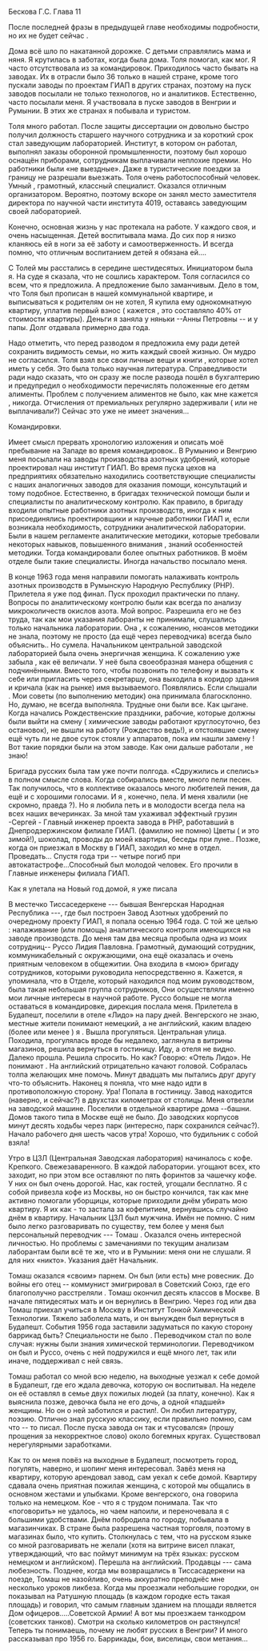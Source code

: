 Бескова Г.С. Глава 11

После последней фразы в предыдущей главе необходимы подробности, но их не будет сейчас .

Дома всё шло по накатанной дорожке. С детьми справлялись мама и няня. Я крутилась в заботах, когда была дома. Толя помогал, как мог. Я часто отсутствовала из за командировок. Приходилось часто бывать на заводах. Их в отрасли было 36 только в нашей стране, кроме того пускали заводы по проектам ГИАП в других странах, поэтому на пуск заводов посылали не только технологов, но и аналитиков. Естественно, часто посылали меня. Я участвовала в пуске заводов в Венгрии и Румынии. В этих же странах я побывала и туристом.

Толя много работал. После защиты диссертации он довольно быстро получил должность старшего научного сотрудника и за короткий срок стал заведующим лабораторией. Институт, в котором он работал, выполнял заказы оборонной промышленности, поэтому был хорошо оснащён приборами, сотрудникам выплачивали неплохие премии. Но работники были «не выездные». Даже в туристические поездки за границу не разрешали выезжать. Толя очень работоспособный человек. Умный , грамотный, классный специалист. Оказался отличным организатором. Вероятно, поэтому вскоре он занял место заместителя директора по научной части института 4019, оставаясь заведующим своей лабораторией.

Конечно, основная жизнь у нас протекала на работе. У каждого своя, и очень насыщенная. Детей воспитывала мама. До сих пор я низко кланяюсь ей в ноги за её заботу и самоотверженность. И всегда помню, что отличным воспитанием детей я обязана ей....

С Толей мы расстались в середине шестидесятых. Инициатором была я. На суде я сказала, что не сошлись характером. Толя согласился со всем, что я предложила. А предложение было заманчивым. Дело в том, что Толя был прописан в нашей коммунальной квартире, и выписываться к родителям он не хотел, Я купила ему однокомнатную квартиру, уплатив первый взнос ( кажется , это составляло 40% от стоимости квартиры). Деньги я заняла у няньки \--Анны Петровны -- и у папы. Долг отдавала примерно два года.

Надо отметить, что перед разводом я предложила ему ради детей сохранить видимость семьи, но жить каждый своей жизнью. Он мудро не согласился. Толя взял все свои личные вещи и книги , которые хотел иметь у себя. Это была только научная литература. Справедливости ради надо сказать, что он сразу же после развода пошёл в бухгалтерию и предупредил о необходимости перечислять положенные его детям алименты. Проблем с получением алиментов не было, как мне кажется , никогда. Отчисления от премиальных регулярно задерживали ( или не выплачивали?) Сейчас это уже не имеет значения...

Командировки.

Имеет смысл прервать хронологию изложения и описать моё пребывание на Западе во время командировок.. В Румынию и Венгрию меня посылали на заводы производства азотных удобрений, которые проектировал наш институт ГИАП. Во время пуска цехов на предприятиях обязательно находились соответствующие специалисты с наших аналогичных заводов для оказания помощи, консультаций и тому подобное. Естественно, в бригадах технической помощи были и специалисты по аналитическому контролю. Как правило, в бригаду входили опытные работники азотных производств, иногда к ним присоединялись проектировщики и научные работники ГИАП и, если возникала необходимость, сотрудники аналитической лаборатории. Были в нашем регламенте аналитические методики, которые требовали некоторых навыков, повышенного внимания , знаний особенностей методики. Тогда командировали более опытных работников. В моём отделе были такие специалисты. Иногда начальство посылало меня.

В конце 1963 года меня направили помогать налаживать контроль азотных производств в Румынскую Народную Республику (РНР). Прилетела я уже под финал. Пуск проходил практически по плану. Вопросы по аналитическому контролю были как всегда по анализу микроколичеств окислов азота. Мой вопрос. Разрешила его не без труда, так как мои указания лаборанты не принимали, слушались только начальника лаборатории. Она , к сожалению, нюансов методики не знала, поэтому не просто (да ещё через переводчика) всегда было объяснить.. Но сумела. Начальником центральной заводской лабораторией была очень энергичная женщина. К сожалению уже забыла , как её величали. У неё была своеобразная манера общения с подчинёнными. Вместо того, чтобы позвонить по телефону и вызвать к себе или пригласить через секретаршу, она выходила в коридор здания и кричала (как на рынке) имя вызываемого. Появлялись. Если слышали . Мои советы (по выполнению методик) она принимала благосклонно. Но, думаю, не всегда выполняла. Трудные они были все. Как цыгане. Когда начались Рождественские праздники, рабочие, которые должны были выйти на смену ( химические заводы работают круглосуточно, без остановок), не вышли на работу (Рождество ведь!), и отстоявшие смену ещё чуть ли не двое суток стояли у аппаратов, пока им нашли замену ! Вот такие порядки были на этом заводе. Как они дальше работали , не знаю!

Бригада русских была там уже почти полгода. «Сдружились и спелись» в полном смысле слова. Когда собирались вместе, много пели песен. Так получилось, что в коллективе оказалось много любителей пения, да ещё и с хорошими голосами. И я , конечно, пела. И меня хвалили (не скромно, правда ?). Но я любила петь и в молодости всегда пела на всех наших вечеринках. За мной там ухаживал эффектный грузин -Сергей - Главный инженер проекта завода в РНР, работавший в Днепродзержинском филиале ГИАП. (фамилию не помню) Цветы ( и это зимой!), шоколад, проводы до моей квартиры, беседы при луне.. Позже, когда он приезжал в Москву в ГИАП, заходил ко мне в отдел. Проведать... Спустя года три -- четыре погиб при автокатастрофе...Способный был молодой человек. Его прочили в Главные инженеры филиала ГИАП.

Как я улетала на Новый год домой, я уже писала

В местечко Тиссаседеркене \-\-- бывшая Венгерская Народная Республика \-\--, где был построен Завод Азотных удобрений по очередному проекту ГИАП, я попала осенью 1964 года. С той же целью : налаживание (или помощь) аналитического контроля имеющихся на заводе производств. До меня там два месяца пробыла одна из моих сотрудниц\-- Руссо Лидия Павловна. Грамотный, думающий сотрудник, коммуникабельный с окружающими, она ещё оказалась и очень приятным человеком в общежитии. Она входила в «мою» бригаду сотрудников, которыми руководила непосредственно я. Кажется, я упоминала, что в Отделе, который находился под моим руководством, была такая небольшая группа сотрудников, Они осуществляли именно мои личные интересы в научной работе. Руссо больше не могла оставаться в командировке, дирекция послала меня. Прилетела в Будапешт, поселили в отеле «Лидо» на пару дней. Венгерского не знаю, местные жители понимают немецкий, а не английский, каким владею (более или менее ) я . Вышла прогуляться. Центральная улица. Походила, прогулялась вроде бы недалеко, заглянула в витрины магазинов, решила вернуться в гостиницу. Иду, а отеля не видно. Далеко прошла. Решила спросить. Но как? Говорю: «Отель Лидо». Не понимают . На английский отрицательно качают головой. Собралась толпа желающих мне помочь. Минут двадцать мы пытались друг другу что-то объяснить. Наконец я поняла, что мне надо идти в противоположную сторону. Ура! Попала в гостиницу. Завод находится (наверно, и сейчас?) в двухстах километрах от столицы. Меня отвезли на заводской машине. Поселили в отдельной квартире дома \--башни. Домов такого типа в Москве ещё не было. До заводских корпусов минут десять ходьбы через парк (интересно, парк сохранился сейчас?). Начало рабочего дня шесть часов утра! Хорошо, что будильник с собой взяла!

Утро в ЦЗЛ (Центральная Заводская лаборатория) начиналось с кофе. Крепкого. Свежезаваренного. В каждой лаборатории. угощают всех, кто заходит, но при этом все оставляют по пять форинтов за чашечку кофе. У них он был очень дорогой. Нас, как гостей, угощали бесплатно. Я с собой привезла кофе из Москвы, но он быстро кончился, так как мне активно помогали уборщицы, которые приходили днём убирать мою квартиру. Я их как - то застала за кофепитием, вернувшись случайно днём в квартиру. Начальник ЦЗЛ был мужчина. Имён не помню. С ним было легко разговаривать по существу, тем более у меня был персональный переводчик \-\-- Томаш . Оказался очень интересной личностью. Но проблемы с замечаниями по текущим анализам лаборантам были всё те же, что и в Румынии: меня они не слушали. Я для них «никто». Указания даёт Начальник.

Томаш оказался «своим» парнем. Он был (или есть) мне ровесник. До войны его отец -- коммунист эмигрировал в Советский Союз, где его благополучно расстреляли . Томаш окончил десять классов в Москве. В начале пятидесятых мать и он вернулись в Венгрию. Через год или два Томаш приехал учиться в Москву в Институт Тонкой Химической Технологии. Тяжело заболела мать, и он вынужден был вернуться в Будапешт. События 1956 года заставили задуматься по какую сторону баррикад быть? Специальности не было . Переводчиком стал по воле случая: нужны были знания химической терминологии. Переводчиком он был и Руссо, очень с ней подружился и ещё много лет, так или иначе, поддерживал с ней связь.

Томаш работал со мной всю неделю, на выходные уезжал к себе домой в Будапешт, где его ждала девочка, которую он воспитывал. На неделе он её оставлял в семье двух пожилых людей (за плату, конечно). Как я выяснила позже, девочка была не его дочь, а одной «падшей» женщины. Но он о ней заботился и растил!. Он любил литературу, поэзию. Отлично знал русскую классику, если правильно помню, сам что \-- то писал. После пуска завода он так и «тусовался» (прошу прощения за некорректное слово) около богемных кругах. Существовал нерегулярными заработками.

Как то он меня повёз на выходные в Будапешт, посмотреть город, погулять, наверно, и шопинг меня интересовал. Завёз меня на квартиру, которую арендовал завод, сам уехал к себе домой. Квартиру сдавала очень приятная пожилая женщина, с которой мы общались в основном жестами и улыбками. Кроме венгерского, она говорила только на немецком. Кое - что я с трудом понимала. Так что «поговорить» не удалось, но чаем напоили, и переночевала я с большими удобствами. Днём побродила по городу, побывала в магазинчиках. В стране была разрешена частная торговля, поэтому в магазинах было, что купить. Столкнулась с тем, что на русском языке со мной разговаривать не желали (хотя на витрине висел плакат, утверждающий, что вас поймут минимум на трёх языках: русском немецком и английском). Перешла на английский. Продавцы \-\-- сама любезность. Позднее, когда мы возвращались в Тиссасадеркени на поезде, Томаш не назойливо, очень аккуратно преподнёс мне несколько уроков ликбеза. Когда мы проезжали небольшие городки, он показывал на Ратушную площадь (в каждом городке есть такая площадь) и говорил, что самым главным зданием на площади является Дом офицеров.....Советской Армии! А вот мы проезжаем танкодром (советских танков). Смотри на сколько километров он растянулся! Теперь ты понимаешь, почему не любят русских в Венгрии? И много рассказывал про 1956 го. Баррикады, бои, виселицы, свои метания...